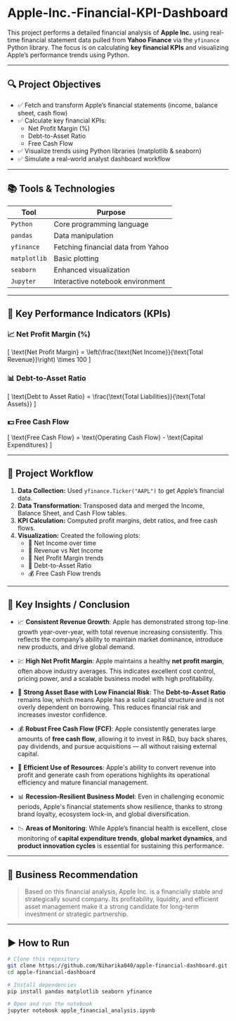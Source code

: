 # Apple-Inc.-Financial-KPI-Dashboard

This project performs a detailed financial analysis of **Apple Inc.** using real-time financial statement data pulled from **Yahoo Finance** via the `yfinance` Python library. The focus is on calculating **key financial KPIs** and visualizing Apple’s performance trends using Python.

---

## 🔍 Project Objectives

- ✅ Fetch and transform Apple’s financial statements (income, balance sheet, cash flow)
- ✅ Calculate key financial KPIs:
  - Net Profit Margin (%)
  - Debt-to-Asset Ratio
  - Free Cash Flow
- ✅ Visualize trends using Python libraries (matplotlib & seaborn)
- ✅ Simulate a real-world analyst dashboard workflow

---

## 📚 Tools & Technologies

| Tool          | Purpose                           |
|---------------|-----------------------------------|
| `Python`      | Core programming language         |
| `pandas`      | Data manipulation                 |
| `yfinance`    | Fetching financial data from Yahoo|
| `matplotlib`  | Basic plotting                    |
| `seaborn`     | Enhanced visualization            |
| `Jupyter`     | Interactive notebook environment  |

---

## 💼 Key Performance Indicators (KPIs)

### 📈 Net Profit Margin (%)
\[
\text{Net Profit Margin} = \left(\frac{\text{Net Income}}{\text{Total Revenue}}\right) \times 100
\]

### 📊 Debt-to-Asset Ratio
\[
\text{Debt to Asset Ratio} = \frac{\text{Total Liabilities}}{\text{Total Assets}}
\]

### 💵 Free Cash Flow
\[
\text{Free Cash Flow} = \text{Operating Cash Flow} - \text{Capital Expenditures}
\]

---

## 🧠 Project Workflow

1. **Data Collection:** Used `yfinance.Ticker("AAPL")` to get Apple’s financial data.
2. **Data Transformation:** Transposed data and merged the Income, Balance Sheet, and Cash Flow tables.
3. **KPI Calculation:** Computed profit margins, debt ratios, and free cash flows.
4. **Visualization:** Created the following plots:
    - 📘 Net Income over time
    - 📙 Revenue vs Net Income
    - 📗 Net Profit Margin trends
    - 📕 Debt-to-Asset Ratio
    - 💰 Free Cash Flow trends

---



## 📌 Key Insights / Conclusion

- 📈 **Consistent Revenue Growth**: Apple has demonstrated strong top-line growth year-over-year, with total revenue increasing consistently. This reflects the company’s ability to maintain market dominance, introduce new products, and drive global demand.

- 💹 **High Net Profit Margin**: Apple maintains a healthy **net profit margin**, often above industry averages. This indicates excellent cost control, pricing power, and a scalable business model with high profitability.

- 🧾 **Strong Asset Base with Low Financial Risk**: The **Debt-to-Asset Ratio** remains low, which means Apple has a solid capital structure and is not overly dependent on borrowing. This reduces financial risk and increases investor confidence.

- 💰 **Robust Free Cash Flow (FCF)**: Apple consistently generates large amounts of **free cash flow**, allowing it to invest in R&D, buy back shares, pay dividends, and pursue acquisitions — all without raising external capital.

- 🧠 **Efficient Use of Resources**: Apple's ability to convert revenue into profit and generate cash from operations highlights its operational efficiency and mature financial management.

- 📊 **Recession-Resilient Business Model**: Even in challenging economic periods, Apple's financial statements show resilience, thanks to strong brand loyalty, ecosystem lock-in, and global diversification.

- 📉 **Areas of Monitoring**: While Apple’s financial health is excellent, close monitoring of **capital expenditure trends**, **global market dynamics**, and **product innovation cycles** is essential for sustaining this performance.

---

## 🎯 Business Recommendation

> Based on this financial analysis, Apple Inc. is a financially stable and strategically sound company. Its profitability, liquidity, and efficient asset management make it a strong candidate for long-term investment or strategic partnership.

---
## ▶️ How to Run

```bash
# Clone this repository
git clone https://github.com/Niharika040/apple-financial-dashboard.git
cd apple-financial-dashboard

# Install dependencies
pip install pandas matplotlib seaborn yfinance

# Open and run the notebook
jupyter notebook apple_financial_analysis.ipynb
